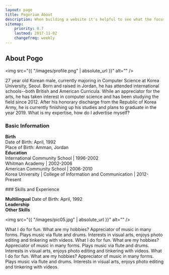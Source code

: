 ```yaml
---
layout: page
title: Pogorium About
description: When building a website it's helpful to see what the focus of your site is. This page is an example of how to show a website's focus.
sitemap:
    priority: 0.7
    lastmod: 2017-11-02
    changefreq: weekly
---
```

## About Pogo

<span class="image left"><img src="{{ "/images/profile.png" | absolute_url }}" alt="" /></span>

27 year old Korean male, currently majoring in Computer Science at Korea University, Seoul. Born and raised in Jordan, he has attended international schools--both British and American Curricula. While an appreciator for the arts, he has taken interest in computer science and has been studying the field since 2012. After his honorary discharge from the Republic of Korea Army, he is currently finishing up his studies and plans to graduate in the year 2019. What is my expertise, how do I advertise myself?

### Basic Information
<div class="box">
  <p>
  <b>Birth</b><br />
  Date of Birth: April, 1992<br />
  Place of Birth: Amman, Jordan <br />
  <b>Education</b><br />
  International Community School | 1996-2002<br />
  Whitman Academy | 2002-2006<br />
  American Community School | 2006-2010<br />
  Korea University | College of Information and Communication | 2012-Present<br />
  </p>
</div>
### Skills and Experience
<div class="box">
 <p>
  <b>Multilingual</b>
  Date of Birth: April, 1992<br />
  <b>Leadership</b><br />
  <b>Other Skills</b><br />
  </p>
</div>

<span class="image left"><img src="{{ "/images/pic05.jpg" | absolute_url }}" alt="" /></span>

What I do for fun. What are my hobbies? Appreciator of music in many forms. Plays music via flute and drums. Interests in visual arts, enjoys photo editing and tinkering with videos. What I do for fun. What are my hobbies? Appreciator of music in many forms. Plays music via flute and drums. Interests in visual arts, enjoys photo editing and tinkering with videos. What I do for fun. What are my hobbies? Appreciator of music in many forms. Plays music via flute and drums. Interests in visual arts, enjoys photo editing and tinkering with videos. 

